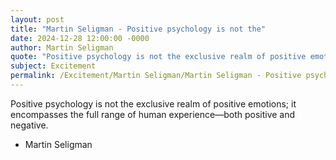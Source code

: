 ```yaml
---
layout: post
title: "Martin Seligman - Positive psychology is not the"
date: 2024-12-28 12:00:00 -0000
author: Martin Seligman
quote: "Positive psychology is not the exclusive realm of positive emotions; it encompasses the full range of human experience—both positive and negative."
subject: Excitement
permalink: /Excitement/Martin Seligman/Martin Seligman - Positive psychology is not the
---
```


Positive psychology is not the exclusive realm of positive emotions; it encompasses the full range of human experience—both positive and negative.

- Martin Seligman
